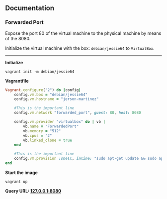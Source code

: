## Documentation

### Forwarded Port
Expose the port 80 of the virtual machine to the physical machine by means of the 8080.

Initialize the virtual machine with the box: `debian/jessie64` to `VirtualBox`.

- - -

**Initialize**
```
vagrant init -m debian/jessie64
```
**Vagrantfile**

```ruby
Vagrant.configure("2") do |config|
    config.vm.box = "debian/jessie64"
    config.vm.hostname = "jerson-martinez"

    #This is the important line
    config.vm.network "forwarded_port", guest: 80, host: 8080

    config.vm.provider "virtualbox" do | vb |
        vb.name = "ForwardedPort"
        vb.memory = "512"
        vb.cpus = "2"
        vb.linked_clone = true
    end

    #This is the important line
    config.vm.provision :shell, inline: "sudo apt-get update && sudo apt-get -y install apache2"
end
```

**Start the image**
```
vagrant up
```

**Query URL: [127.0.0.1:8080](127.0.0.1:8080)**